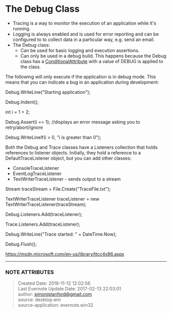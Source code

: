 # The Debug Class

  * Tracing is a way to monitor the execution of an application while it's running.
  * Logging is always enabled and is used for error reporting and can be configured to to collect data in a particular way, e.g. send an email.
  * The Debug class: 
    * Can be used for basic logging and execution assertions. 
    * Can only be used in a debug build. This happens because the Debug class has a [ConditionalAttribute](evernote:///view/26944639/s226/d0e498cb-b643-4c0f-9ffa-02b38be425d4/d0e498cb-b643-4c0f-9ffa-02b38be425d4/) with a value of DEBUG is applied to the class. 

  

The following will only execute if the application is in debug mode. This
means that you can indicate a bug in an application during development:

  

Debug.WriteLine("Starting application");

Debug.Indent();

int i = 1 + 2;

Debug.Assert(i == 1); //displays an error message asking you to
retry/abort/ignore

Debug.WriteLineIf(i > 0, "i is greater than 0");

  

Both the Debug and Trace classes have a Listeners collection that holds
references to listener objects. Initially, they hold a reference to a
DefaultTraceListener object, but you can add other classes:

  * ConsoleTraceListener
  * EventLogTraceListener
  * TextWriterTraceListener - sends output to a stream

  

Stream traceStream = File.Create("TraceFile.txt");

  

TextWriterTraceListener traceListener = new
TextWriterTraceListener(traceStream);

  

Debug.Listeners.Add(traceListener);

Trace.Listeners.Add(traceListener);

  

Debug.WriteLine("Trace started: " \+ DateTime.Now);

  

Debug.Flush();

  

<https://msdn.microsoft.com/en-us/library/ttcc4x86.aspx>

  


---
### NOTE ATTRIBUTES
>Created Date: 2016-11-12 12:02:56  
>Last Evernote Update Date: 2017-02-13 22:03:01  
>author: simonjstanford@gmail.com  
>source: desktop.win  
>source-application: evernote.win32  